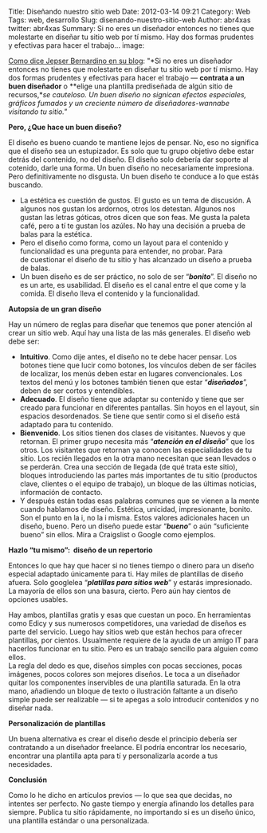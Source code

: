 Title: Diseñando nuestro sitio web
Date: 2012-03-14 09:21
Category: Web
Tags: web, desarrollo
Slug: disenando-nuestro-sitio-web
Author: abr4xas
twitter: abr4xas
Summary: Si no eres un diseñador entonces no tienes que molestarte en diseñar
tu sitio web por tí mismo. Hay dos formas prudentes y efectivas para
hacer el trabajo...
image: 

[Como dice Jepser Bernardino en su
blog](http://jepserbernardino.com/idea/como-crear-un-buen-sitio-web-creando-el-diseno/ "Como crear un buen sitio web, creando el diseño"):
"*Si no eres un diseñador entonces no tienes que molestarte en diseñar
tu sitio web por tí mismo. Hay dos formas prudentes y efectivas para
hacer el trabajo — **contrata a un buen diseñador** o **elige una
plantilla prediseñada de algún sitio de recursos,**se cauteloso. Un buen
diseño no signican efectos especiales, gráficos fumados y un creciente
número de diseñadores-wannabe visitando tu sitio."*

**Pero, ¿Que hace un buen diseño?**

El diseño es bueno cuando te mantiene lejos de pensar. No, eso no
significa que el diseño sea un estupizador. Es solo que tu grupo
objetivo debe estar detrás del contenido, no del diseño. El diseño solo
debería dar soporte al cotenido, darle una forma. Un buen diseño no
necesariamente impresiona. Pero definitivamente no disgusta. Un buen
diseño te conduce a lo que estás buscando.

-   La estética es cuestión de gustos. El gusto es un tema de discusión.
    A algunos nos gustan los ardornos, otros los detestan. Algunos nos
    gustan las letras góticas, otros dicen que son feas. Me gusta la
    paleta café, pero a tí te gustan los azúles. No hay una decisión a
    prueba de balas para la estética.
-   Pero el diseño como forma, como un layout para el contenido y
    funcionalidad es una pregunta para entender, no probar. Para
    de cuestionar el diseño de tu sitio y has alcanzado un diseño a
    prueba de balas.
-   Un buen diseño es de ser práctico, no solo de ser “***bonito***”. El
    diseño no es un arte, es usabilidad. El diseño es el canal entre el
    que come y la comida. El diseño lleva el contenido y la
    funcionalidad.

**Autopsia de un gran diseño**

Hay un número de reglas para diseñar que tenemos que poner atención al
crear un sitio web. Aquí hay una lista de las más generales. El diseño
web debe ser:

-   **Intuitivo**. Como dije antes, el diseño no te debe hacer pensar.
    Los botones tiene que lucir como botones, los vínculos deben de ser
    fáciles de localizar, los menús deben estar en lugares
    convencionales. Los textos del menú y los botones también tienen que
    estar “***diseñados***”, deben de ser cortos y entendibles.
-   **Adecuado**. El diseño tiene que adaptar su contenido y tiene que
    ser creado para funcionar en diferentes pantallas. Sin hoyos en el
    layout, sin espacios desordenados. Se tiene que sentir como si el
    diseño está adaptado para tu contenido.
-   **Bienvenido**. Los sitios tienen dos clases de visitantes. Nuevos y
    que retornan. El primer grupo necesita más “***atención en el
    diseño***” que los otros. Los visitantes que retornan ya conocen las
    especialidades de tu sitio. Los recién llegados en la otra mano
    necesitan que sean llevados o se perderán. Crea una sección de
    llegada (de qué trata este sitio), bloques introduciendo las partes
    más importantes de tu sitio (productos clave, clientes o el equipo
    de trabajo), un bloque de las últimas noticias, información de
    contacto.
-   Y después están todas esas palabras comunes que se vienen a la mente
    cuando hablamos de diseño. Estética, unicidad, impresionante,
    bonito. Son el punto en la i, no la i misma. Estos valores
    adicionales hacen un diseño, bueno. Pero un diseño puede estar
    “***bueno***” o aún “suficiente bueno” sin ellos. Mira a Craigslist
    o Google como ejemplos.


**Hazlo “tu mismo”:  diseño de un repertorio**

Entonces lo que hay que hacer si no tienes tiempo o dinero para un
diseño especial adaptado únicamente para ti. Hay miles de plantillas de
diseño afuera. Solo googlelea “***platillas para sitios web***” y
estarás impresionado. La mayoría de ellos son una basura, cierto. Pero
aún hay cientos de opciones usables.

Hay ambos, plantillas gratis y esas que cuestan un poco. En herramientas
como Edicy y sus numerosos competidores, una variedad de diseños es
parte del servicio. Luego hay sitios web que están hechos para ofrecer
plantillas, por cientos. Usualmente requiere de la ayuda de un amigo IT
para hacerlos funcionar en tu sitio. Pero es un trabajo sencillo para
alguien como ellos.  
La regla del dedo es que, diseños simples con pocas secciones, pocas
imágenes, pocos colores son mejores diseños. Le toca a un diseñador
quitar los componentes inservibles de una plantilla saturada. En la otra
mano, añadiendo un bloque de texto o ilustración faltante a un diseño
simple puede ser realizable — si te apegas a solo introducir contenidos
y no diseñar nada.

**Personalización de plantillas**

Un buena alternativa es crear el diseño desde el principio debería ser
contratando a un diseñador freelance. El podría encontrar los necesario,
encontrar una plantilla apta para tí y personalizarla acorde a tus
necesidades.

**Conclusión**

Como lo he dicho en artículos previos — lo que sea que decidas, no
intentes ser perfecto. No gaste tiempo y energía afinando los detalles
para siempre. Publica tu sitio rápidamente, no importando si es un
diseño único, una plantilla estándar o una personalizada.
